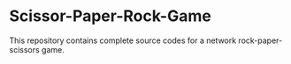 # Scissor-Paper-Rock-Game
This repository contains complete source codes for a network rock-paper-scissors game.
